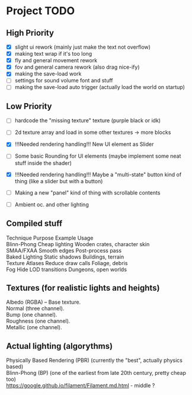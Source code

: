 
# Project TODO  

## High Priority  
- [x] slight ui rework (mainly just make the text not overflow) 
- [x] making text wrap if it's too long 
- [x] fly and general movement rework 
- [x] fov and general camera rework (also drag nice-ify) 
- [x] making the save-load work 
- [ ] settings for sound volume font and stuff 
- [ ] making the save-load auto trigger (actually load the world on startup) 

## Low Priority  
- [ ] hardcode the "missing texture" texture (purple black or idk) 
- [ ] 2d texture array and load in some other textures -> more blocks 
- [x] !!!Needed rendering handling!!! New UI element as Slider 
- [ ] Some basic Rounding for UI elements (maybe implement some neat stuff inside the shader)
- [x] !!!Needed rendering handling!!! Maybe a "multi-state" button kind of thing (like a slider but with a button) 
- [ ] Making a new "panel" kind of thing with scrollable contents 
- [ ] Ambient oc. and other lighting 


## Compiled stuff

Technique	Purpose	Example 	Usage  
Blinn-Phong	Cheap lighting		Wooden crates, character skin  
SMAA/FXAA	Smooth edges		Post-process pass  
Baked Lighting	Static shadows		Buildings, terrain  
Texture Atlases	Reduce draw calls	Foliage, debris  
Fog		Hide LOD transitions	Dungeons, open worlds  
 
## Textures (for realistic lights and heights)  
Albedo (RGBA) – Base texture.  
Normal (three channel).  
Bump (one channel).  
Roughness (one channel).  
Metallic (one channel).  

## Actual lighting (algorythms)  
Physically Based Rendering (PBR) (currently the "best", actually physics based)  
Blinn-Phong (BP) (one of the earliest from late 20th century, pretty cheap too)  
https://google.github.io/filament/Filament.md.html - middle ?  
